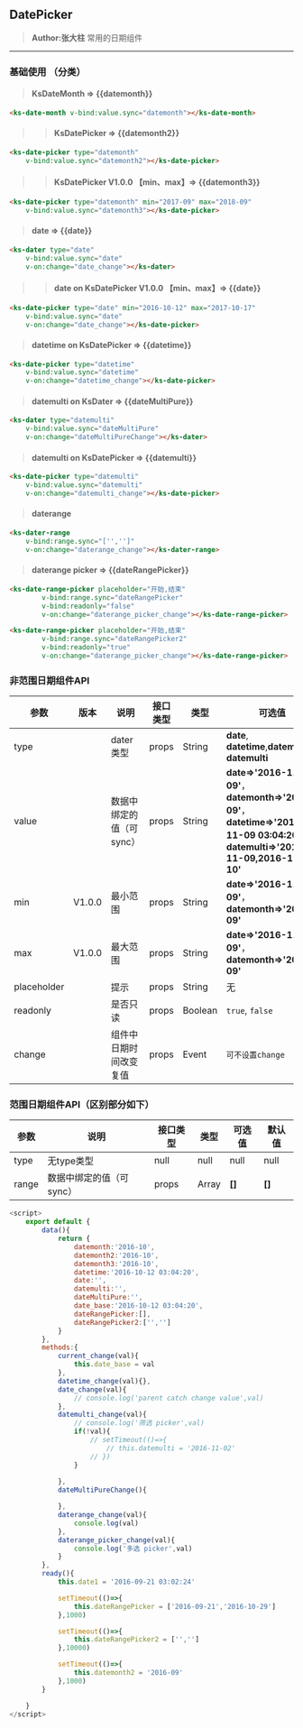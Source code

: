 ## DatePicker 
> **Author:张大柱**
> 常用的日期组件

---

### 基础使用 （分类）

> ####  **KsDateMonth => {{datemonth}}**

<ks-date-month v-bind:value.sync="datemonth"></ks-date-month>
```html
<ks-date-month v-bind:value.sync="datemonth"></ks-date-month>
```

>> ####  **KsDatePicker  => {{datemonth2}}**

<ks-date-picker  placeholder="aaa" type="datemonth" 
    v-bind:value.sync="datemonth2"></ks-date-picker>
```html
<ks-date-picker type="datemonth" 
    v-bind:value.sync="datemonth2"></ks-date-picker>
```

>> ####  **KsDatePicker V1.0.0 【min、max】=> {{datemonth3}}**

<ks-date-picker type="datemonth" min="2017-11" max="2018-09"
    v-bind:value.sync="datemonth3"></ks-date-picker>
```html
<ks-date-picker type="datemonth" min="2017-09" max="2018-09"
    v-bind:value.sync="datemonth3"></ks-date-picker>
```


> #### **date => {{date}}**

<ks-dater type="date"
    v-bind:value.sync="date" 
    v-on:change="date_change"></ks-dater>
```html
<ks-dater type="date"
    v-bind:value.sync="date" 
    v-on:change="date_change"></ks-dater>
```

>> #### **date on KsDatePicker V1.0.0 【min、max】=> {{date}}**

<ks-date-picker type="date" min="2016-10-12" max="2017-10-17"
    v-bind:value.sync="date" 
    v-on:change="date_change"></ks-date-picker>

```html
<ks-date-picker type="date" min="2016-10-12" max="2017-10-17"
    v-bind:value.sync="date" 
    v-on:change="date_change"></ks-date-picker>
```

> #### **datetime on KsDatePicker => {{datetime}}**


<ks-date-picker type="datetime" 
    v-bind:value.sync="datetime" 
    v-on:change="datetime_change"></ks-date-picker> 
```html
<ks-date-picker type="datetime" 
    v-bind:value.sync="datetime" 
    v-on:change="datetime_change"></ks-date-picker> 
```


> #### **datemulti on KsDater => {{dateMultiPure}}**


<ks-dater type="datemulti" 
    v-bind:value.sync="dateMultiPure" 
    v-on:change="dateMultiPureChange"></ks-dater>
```html
<ks-dater type="datemulti" 
    v-bind:value.sync="dateMultiPure" 
    v-on:change="dateMultiPureChange"></ks-dater>
```
> #### **datemulti on KsDatePicker => {{datemulti}}**

<ks-date-picker type="datemulti" 
    v-bind:value.sync="datemulti" 
    v-on:change="datemulti_change"></ks-date-picker>
```html
<ks-date-picker type="datemulti" 
    v-bind:value.sync="datemulti" 
    v-on:change="datemulti_change"></ks-date-picker>
```



> #### **daterange**


<ks-dater-range 
    v-bind:range.sync="['','']" 
    v-on:change="daterange_change"></ks-dater-range>
```html
<ks-dater-range 
    v-bind:range.sync="['','']" 
    v-on:change="daterange_change"></ks-dater-range>
```


> #### **daterange picker => {{dateRangePicker}}**


<ks-date-range-picker placeholder="开始,结束" 
        v-bind:range.sync="dateRangePicker"
        v-bind:readonly="false"
        v-on:change="daterange_picker_change"></ks-date-range-picker>
```html
<ks-date-range-picker placeholder="开始,结束" 
        v-bind:range.sync="dateRangePicker"
        v-bind:readonly="false"
        v-on:change="daterange_picker_change"></ks-date-range-picker>
```
<ks-date-range-picker placeholder="开始,结束" 
        v-bind:range.sync="dateRangePicker2"
        v-bind:readonly="true"
        v-on:change="daterange_picker_change"></ks-date-range-picker>
```html
<ks-date-range-picker placeholder="开始,结束" 
        v-bind:range.sync="dateRangePicker2"
        v-bind:readonly="true"
        v-on:change="daterange_picker_change"></ks-date-range-picker>
```





### 非范围日期组件API
| 参数 | 版本 | 说明 | 接口类型 | 类型 | 可选值 | 默认值 |
|------|-------|-------|----------|---------|-------|--------|
| type || dater类型 | props | String | **date**, **datetime**,**datemonth**, **datemulti**| date |
| value || 数据中绑定的值（可sync） | props | String | **date=>'2016-11-09'**，**datemonth=>'2016-09'**，**datetime=>'2016-11-09 03:04:20'**，**datemulti=>'2016-11-09,2016-11-10'** | 无 |
| min | V1.0.0 |最小范围 | props | String | **date=>'2016-11-09'**，**datemonth=>'2016-09'** | 无 |
| max | V1.0.0 |最大范围 | props | String | **date=>'2016-11-09'**，**datemonth=>'2016-09'** | 无 |
| placeholder || 提示 | props | String | 无 | 无 |
| readonly || 是否只读 | props | Boolean | `true`, `false` | `false` |
| change || 组件中日期时间改变复值 | props | Event | `可不设置change` | 无 |

### 范围日期组件API（区别部分如下）
| 参数 | 说明 | 接口类型 | 类型 | 可选值 | 默认值 |
|------|-------|----------|---------|-------|--------|
| type | 无type类型 | null | null | null| null |
| range | 数据中绑定的值（可sync） | props | Array | **[]**|**[]** |


```javascript
<script>
    export default {
        data(){
            return {
                datemonth:'2016-10',
                datemonth2:'2016-10',
                datemonth3:'2016-10',
                datetime:'2016-10-12 03:04:20',
                date:'',
                datemulti:'',
                dateMultiPure:'',
                date_base:'2016-10-12 03:04:20',
                dateRangePicker:[],
                dateRangePicker2:['','']
            }
        },
        methods:{
            current_change(val){
                this.date_base = val
            },
            datetime_change(val){},
            date_change(val){
                // console.log('parent catch change value',val)
            },
            datemulti_change(val){
                // console.log('筛选 picker',val)
                if(!val){
                    // setTimeout(()=>{
                        // this.datemulti = '2016-11-02'            
                    // })
                }
                
            },
            dateMultiPureChange(){

            },
            daterange_change(val){
                console.log(val)
            },
            daterange_picker_change(val){
                console.log('多选 picker',val)
            }
        },
        ready(){
            this.date1 = '2016-09-21 03:02:24'

            setTimeout(()=>{
                this.dateRangePicker = ['2016-09-21','2016-10-29']
            },1000)

            setTimeout(()=>{
                this.dateRangePicker2 = ['','']
            },10000)

            setTimeout(()=>{
                this.datemonth2 = '2016-09'
            },1000)
        }

    }
</script>
```



<script>
    export default {
        data(){
            return {
                datemonth:'2016-10',
                datemonth2:'2016-10',
                datemonth3:'2016-10',
                datetime:'2016-10-12 03:04:20',
                date:'',
                datemulti:'',
                dateMultiPure:'',
                date_base:'2016-10-12 03:04:20',
                dateRangePicker:[],
                dateRangePicker2:['','']
            }
        },
        methods:{
            current_change(val){
                this.date_base = val
            },
            datetime_change(val){},
            date_change(val){
                // console.log('parent catch change value',val)
            },
            datemulti_change(val){
                // console.log('筛选 picker',val)
                // if(!val){
                //     // setTimeout(()=>{
                //         this.datemulti = '2016-11-02'            
                //     // })
                // }
                
            },
            dateMultiPureChange(){

            },
            daterange_change(val){
                console.log(val)
            },
            daterange_picker_change(val){
                console.log('多选 picker',val)
            }
        },
        ready(){
            this.date1 = '2016-09-21 03:02:24'

            setTimeout(()=>{
                this.dateRangePicker = ['2016-09-21','2016-10-29']
            },1000)

            setTimeout(()=>{
                this.dateRangePicker2 = ['','']
            },10000)

            setTimeout(()=>{
                this.datemonth2 = '2016-09'
            },1000)
        }

    }
</script>


